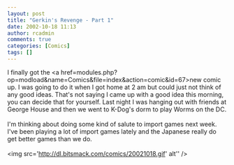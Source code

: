 ```yaml
---
layout: post
title: "Gerkin's Revenge - Part 1"
date: 2002-10-18 11:13
author: rcadmin
comments: true
categories: [Comics]
tags: []
---
```

I finally got the <a href=modules.php?op=modload&name=Comics&file=index&action=comic&id=67>new comic</a> up. I was going to do it when I got home at 2 am but could just not think of any good ideas. That's not saying I came up with a good idea this morning, you can decide that for yourself. Last night I was hanging out with friends at George House and then we went to K-Dog's dorm to play Worms on the DC. 
<br />
<br />
I'm thinking about doing some kind of salute to import games next week. I've been playing a lot of import games lately and the Japanese really do get better games than we do.<br /><br /><!--more--><img src='http://dl.bitsmack.com/comics/20021018.gif' alt'' />
